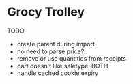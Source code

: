 # Grocy Trolley

TODO

- create parent during import
- no need to parse price?
- remove or use quantities from receipts
- cart doesn't like saletype: BOTH
- handle cached cookie expiry
